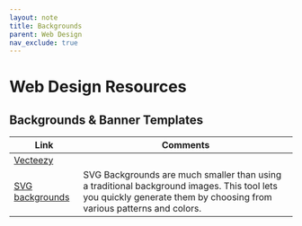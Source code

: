 ```yaml
---
layout: note
title: Backgrounds
parent: Web Design
nav_exclude: true
---
```


# Web Design Resources
## Backgrounds & Banner Templates

|Link | Comments
|-----------------|---------------------
| [Vecteezy](https://www.vecteezy.com/free-vector/background) | 
| [SVG backgrounds](https://svgbackgrounds.com) | SVG Backgrounds are much smaller than using a traditional background images. This tool lets you quickly generate them by choosing from various patterns and colors.